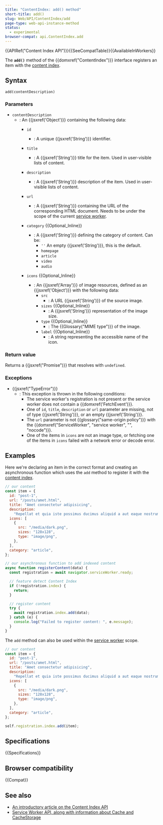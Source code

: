 ```yaml
---
title: "ContentIndex: add() method"
short-title: add()
slug: Web/API/ContentIndex/add
page-type: web-api-instance-method
status:
  - experimental
browser-compat: api.ContentIndex.add
---
```


{{APIRef("Content Index API")}}{{SeeCompatTable}}{{AvailableInWorkers}}

The **`add()`** method of the
{{domxref("ContentIndex")}} interface registers an item with the [content index](/en-US/docs/Web/API/Content_Index_API).

## Syntax

```js-nolint
add(contentDescription)
```

### Parameters

- `contentDescription`
  - : An {{jsxref('Object')}} containing the following data:
    - `id`
      - : A unique {{jsxref('String')}} identifier.
    - `title`
      - : A {{jsxref('String')}} title for the item. Used in
        user-visible lists of content.
    - `description`
      - : A {{jsxref('String')}} description of the item. Used
        in user-visible lists of content.
    - `url`
      - : A {{jsxref('String')}} containing the URL of the corresponding
        HTML document. Needs to be under the scope of the current
        [service worker](/en-US/docs/Web/API/ServiceWorker).
    - `category` {{Optional_Inline}}
      - : A {{jsxref('String')}} defining the
        category of content. Can be:
        - `''` An empty {{jsxref('String')}}, this is the default.
        - `homepage`
        - `article`
        - `video`
        - `audio`

    - `icons` {{Optional_Inline}}
      - : An {{jsxref('Array')}} of image
        resources, defined as an {{jsxref('Object')}} with the following data:
        - `src`
          - : A URL {{jsxref('String')}} of the source image.
        - `sizes` {{Optional_Inline}}
          - : A {{jsxref('String')}} representation of the image size.
        - `type` {{Optional_Inline}}
          - : The {{Glossary("MIME type")}} of the image.
        - `label` {{Optional_Inline}}
          - : A string representing the accessible name of the icon.

### Return value

Returns a {{jsxref("Promise")}} that resolves with `undefined`.

### Exceptions

- {{jsxref("TypeError")}}
  - : This exception is thrown in the following conditions:
    - The service worker's registration is not present or the service worker does not contain a {{domxref('FetchEvent')}}.
    - One of `id`, `title`, `description` or `url` parameter are missing, not of type {{jsxref('String')}}, or an empty {{jsxref('String')}}.
    - The `url` parameter is not {{glossary("same-origin policy")}} with the {{domxref("ServiceWorker", "service worker", "", "nocode")}}.
    - One of the items in `icons` are not an image type, or fetching one of the items in `icons` failed with a network error or decode error.

## Examples

Here we're declaring an item in the correct format and creating an asynchronous
function which uses the `add` method to register it with the
[content index](/en-US/docs/Web/API/Content_Index_API).

```js
// our content
const item = {
  id: "post-1",
  url: "/posts/amet.html",
  title: "Amet consectetur adipisicing",
  description:
    "Repellat et quia iste possimus ducimus aliquid a aut eaque nostrum.",
  icons: [
    {
      src: "/media/dark.png",
      sizes: "128x128",
      type: "image/png",
    },
  ],
  category: "article",
};

// our asynchronous function to add indexed content
async function registerContent(data) {
  const registration = await navigator.serviceWorker.ready;

  // feature detect Content Index
  if (!registration.index) {
    return;
  }

  // register content
  try {
    await registration.index.add(data);
  } catch (e) {
    console.log("Failed to register content: ", e.message);
  }
}
```

The `add` method can also be used within the
[service worker](/en-US/docs/Web/API/ServiceWorker) scope.

```js
// our content
const item = {
  id: "post-1",
  url: "/posts/amet.html",
  title: "Amet consectetur adipisicing",
  description:
    "Repellat et quia iste possimus ducimus aliquid a aut eaque nostrum.",
  icons: [
    {
      src: "/media/dark.png",
      sizes: "128x128",
      type: "image/png",
    },
  ],
  category: "article",
};

self.registration.index.add(item);
```

## Specifications

{{Specifications}}

## Browser compatibility

{{Compat}}

## See also

- [An introductory article on the Content Index API](https://developer.chrome.com/docs/capabilities/web-apis/content-indexing-api)
- [Service Worker API, along with information about Cache and CacheStorage](/en-US/docs/Web/API/Service_Worker_API)
